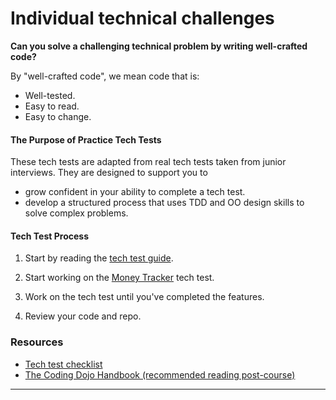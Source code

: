 # Individual technical challenges

**Can you solve a challenging technical problem by writing well-crafted code?**

By "well-crafted code", we mean code that is:

* Well-tested.
* Easy to read.
* Easy to change.

#### The Purpose of Practice Tech Tests

These tech tests are adapted from real tech tests taken from junior interviews. They are designed to support you to

* grow confident in your ability to complete a tech test.
* develop a structured process that uses TDD and OO design skills to solve complex problems.

#### Tech Test Process

1. Start by reading the [tech test guide](tech_test_guide.md).

3. Start working on the [Money Tracker](https://github.com/makersacademy/money_tracker_tech_test/blob/main/README.md) tech test.

4. Work on the tech test until you've completed the features.

5. Review your code and repo.


### Resources

* [Tech test checklist](https://github.com/makersacademy/jobhunters/blob/main/pills/tech_test_guide.md)
* [The Coding Dojo Handbook (recommended reading post-course)](https://leanpub.com/codingdojohandbook)

<!-- BEGIN GENERATED SECTION DO NOT EDIT -->

---


